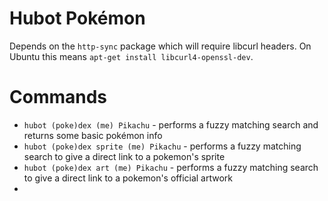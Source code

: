 # Hubot Pokémon

Depends on the `http-sync` package which will require libcurl headers.
On Ubuntu this means `apt-get install libcurl4-openssl-dev`.

Commands
========

* `hubot (poke)dex (me) Pikachu` - performs a fuzzy matching search and returns some basic pokémon info
* `hubot (poke)dex sprite (me) Pikachu` - performs a fuzzy matching search to give a direct link to a pokemon's sprite
* `hubot (poke)dex art (me) Pikachu` - performs a fuzzy matching search to give a direct link to a pokemon's official artwork
* 